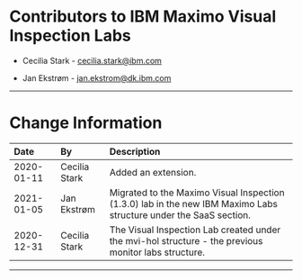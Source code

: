 
# Contributors to IBM Maximo Visual Inspection Labs

- Cecilia Stark - cecilia.stark@ibm.com

- Jan Ekstrøm - jan.ekstrom@dk.ibm.com

---


# Change Information

|Date     |By             | Description                                           |
|:--------|:--------------|:------------------------------------------------------|
|2020-01-11|Cecilia Stark|Added an extension.|
|2021-01-05|Jan Ekstrøm|Migrated to the Maximo Visual Inspection (1.3.0) lab in the new IBM Maximo Labs structure under the SaaS section.|
|2020-12-31|Cecilia Stark|The Visual Inspection Lab created under the mvi-hol structure - the previous monitor labs structure.|

---
